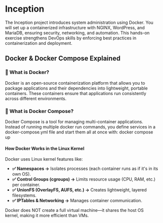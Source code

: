 # Inception

  The Inception project introduces system administration using Docker. You will set up a containerized infrastructure with NGINX, WordPress, and MariaDB, ensuring security, networking, and automation. This hands-on exercise strengthens DevOps skills by enforcing best practices in containerization and deployment.



## Docker & Docker Compose Explained

  ### 📌 What is Docker?
  Docker is an open-source containerization platform that allows you to package applications and their dependencies into lightweight, portable containers. These containers ensure that applications run consistently across different environments.
  ### 📌 What is Docker Compose?
  Docker Compose is a tool for managing multi-container applications. Instead of running multiple docker run commands, you define services in a docker-compose.yml file and start them all at once with: docker compose up
  #### How Docker Works in the Linux Kernel
  Docker uses Linux kernel features like:
  - **✅ Namespaces →** Isolates processes (each container runs as if it's in its own OS).
  - **✅ Control Groups (cgroups) →** Limits resource usage (CPU, RAM, etc.) per container.
  - **✅ UnionFS (OverlayFS, AUFS, etc.) →** Creates lightweight, layered filesystems.
  - **✅ IPTables & Networking →** Manages container communication.

Docker does NOT create a full virtual machine—it shares the host OS kernel, making it more efficient than VMs.
